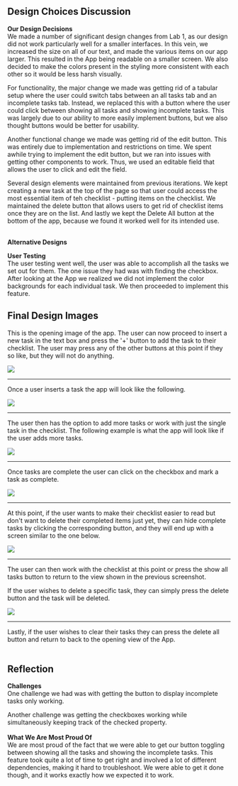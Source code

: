 Design Choices Discussion
------------------------------------------------------
**Our Design Decisions** <br>
We made a number of significant design changes from Lab 1, as our design did not work particularly well for a smaller
interfaces. In this vein, we increased the size on all of our text, and made the various items on our app larger. This
resulted in the App being readable on a smaller screen. We also decided to make the colors present in the styling more
consistent with each other so it would be less harsh visually.

For functionality, the major change we made was getting rid of a tabular setup where the user could switch tabs between
an all tasks tab and an incomplete tasks tab. Instead, we replaced this with a button where the user could click between
showing all tasks and showing incomplete tasks. This was largely due to our ability to more easily implement buttons,
but we also thought buttons would be better for usability.

Another functional change we made was getting rid of the edit button. This was entirely due to implementation and
restrictions on time. We spent awhile trying to implement the edit button, but we ran into issues with getting other
components to work. Thus, we used an editable field that allows the user to click and edit the field.

Several design elements were maintained from previous iterations. We kept creating a new task at the top of the
page so that user could access the most essential item of teh checklist - putting items on the checklist. We maintained
the delete button that allows users to get rid of checklist items once they are on the list. And lastly we kept the
Delete All button at the bottom of the app, because we found it worked well for its intended use.
<br>
<br>

**Alternative Designs** <br>





**User Testing** <br>
The user testing went well, the user was able to accomplish all the tasks we set out for them. The one issue they had 
was with finding the checkbox. After looking at the App we realized we did not implement the color backgrounds for each 
individual task. We then proceeded to implement this feature.

Final Design Images
------------------------------------------------------
This is the opening image of the app. The user can now proceed to insert a new task in the text box and press the '+'
button to add the task to their checklist. The user may press any of the other buttons at this point if they so like, but
they will not do anything.

![](docs/Lab2_screenshots/openApp.png)

-----

Once a user inserts a task the app will look like the following.

![](docs/Lab2_screenshots/oneTask.png)

----

The user then has the option to add more tasks or work with just the single task in the checklist. The following example 
is what the app will look like if the user adds more tasks.

![](docs/Lab2_screenshots/moreTasks.png)

----

Once tasks are complete the user can click on the checkbox and mark a task as complete.

![](docs/Lab2_screenshots/someChecked.png)

----

At this point, if the user wants to make their checklist easier to read but don't want to delete their completed items 
just yet, they can hide complete tasks by clicking the corresponding button, and they will end up with a screen similar 
to the one below.

![](docs/Lab2_screenshots/hideCompleted.png)

----

The user can then work with the checklist at this point or press the show all tasks button to return to the view shown 
in the previous screenshot.

If the user wishes to delete a specific task, they can simply press the delete button and the task will be deleted.

![](docs/Lab2_screenshots/deleteTask.png)

----

Lastly, if the user wishes to clear their tasks they can press the delete all button and return to back to the opening 
view of the App.
<br><br>

Reflection
------------------------------------------------------
**Challenges**<br>
One challenge we had was with getting the button to display incomplete tasks only working. 

Another challenge was getting the checkboxes working while simultaneously keeping track of the checked property.
<br>
<br>
**What We Are Most Proud Of**<br>
We are most proud of the fact that we were able to get our button toggling between showing all the tasks and showing 
the incomplete tasks. This feature took quite a lot of time to get right and involved a lot of different dependencies, 
making it hard to troubleshoot. We were able to get it done though, and it works exactly how we expected it to work.

